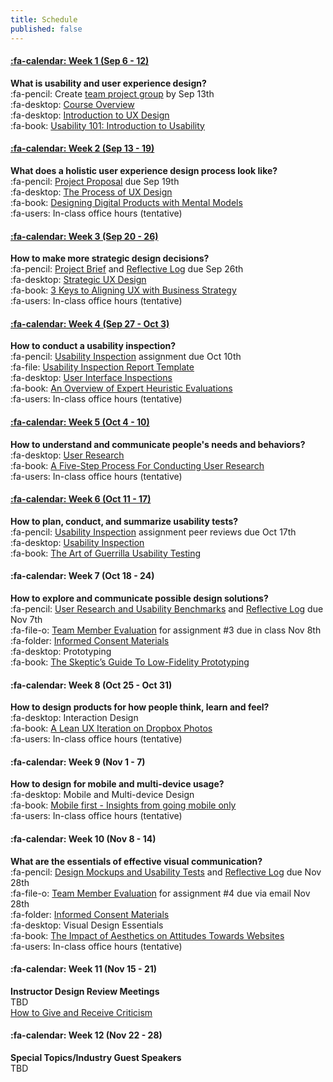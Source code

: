 ```yaml
---
title: Schedule
published: false
---
```


#### [:fa-calendar: Week 1 (Sep 6 - 12)](/home/unit-01)
**What is usability and user experience design?**  
:fa-pencil: Create [team project group](https://canvas.sfu.ca/courses/36662/users) by Sep 13th   
:fa-desktop: [Course Overview](https://swipe.to/9967fp)  
:fa-desktop: [Introduction to UX Design](https://swipe.to/9967fp)  
:fa-book: [Usability 101: Introduction to Usability](https://www.nngroup.com/articles/usability-101-introduction-to-usability/)  

#### [:fa-calendar: Week 2 (Sep 13 - 19)](/home/unit-02)
**What does a holistic user experience design process look like?**  
:fa-pencil: [Project Proposal](https://canvas.sfu.ca/courses/36662/assignments/267529) due Sep 19th  
:fa-desktop: [The Process of UX Design](https://swipe.to/9967fp)  
:fa-book: [Designing Digital Products with Mental Models](https://medium.com/salesforce-ux/designing-digital-products-with-mental-models-45ac5c0a9dc2)  
:fa-users: In-class office hours (tentative)  

#### [:fa-calendar: Week 3 (Sep 20 - 26)](/home/unit-03)
**How to make more strategic design decisions?**   
:fa-pencil: [Project Brief](https://canvas.sfu.ca/courses/36662/assignments/267543) and [Reflective Log](https://canvas.sfu.ca/courses/36662/assignments/267544) due Sep 26th  
:fa-desktop: [Strategic UX Design](https://swipe.to/9967fp)  
:fa-book: [3 Keys to Aligning UX with Business Strategy](https://www.uxmatters.com/mt/archives/2012/09/3-keys-to-aligning-ux-with-business-strategy.php)  
:fa-users: In-class office hours (tentative)  

#### [:fa-calendar: Week 4 (Sep 27 - Oct 3)](/home/unit-04)
**How to conduct a usability inspection?**   
:fa-pencil: [Usability Inspection](https://canvas.sfu.ca/courses/36662/assignments/267545) assignment due Oct 10th  
:fa-file: [Usability Inspection Report Template](https://canvas.sfu.ca/courses/36662/files/folder/Handouts/Usability%20Inspection%20Report%20Template)  
:fa-desktop: [User Interface Inspections](https://swipe.to/9967fp)  
:fa-book: [An Overview of Expert Heuristic Evaluations ](https://www.uxmatters.com/mt/archives/2014/06/an-overview-of-expert-heuristic-evaluations.php)  
:fa-users: In-class office hours (tentative)  

#### [:fa-calendar: Week 5 (Oct 4 - 10)](/home/unit-05)
**How to understand and communicate people's needs and behaviors?**   
:fa-desktop: [User Research](https://swipe.to/9967fp)  
:fa-book: [A Five-Step Process For Conducting User Research](http://www.smashingmagazine.com/2013/09/5-step-process-conducting-user-research/)  
:fa-users: In-class office hours (tentative)  <br>

#### [:fa-calendar: Week 6 (Oct 11 - 17)](/home/unit-06)
**How to plan, conduct, and summarize usability tests?**  
:fa-pencil: [Usability Inspection](https://canvas.sfu.ca/courses/36662/assignments/267545) assignment peer reviews due Oct 17th  
:fa-desktop: [Usability Inspection](https://swipe.to/9967fp)  
:fa-book: [The Art of Guerrilla Usability Testing](http://www.uxbooth.com/articles/the-art-of-guerrilla-usability-testing/)  

#### :fa-calendar: Week 7 (Oct 18 - 24)
**How to explore and communicate possible design solutions?**  
:fa-pencil: [User Research and Usability Benchmarks](https://canvas.sfu.ca/courses/36662/assignments/267546) and [Reflective Log](https://canvas.sfu.ca/courses/36662/assignments/267547) due Nov 7th  
:fa-file-o: [Team Member Evaluation](https://canvas.sfu.ca/courses/36662/files/folder/Handouts/Team%20Member%20Evaluations) for assignment #3 due in class Nov 8th   
:fa-folder: [Informed Consent Materials](https://canvas.sfu.ca/courses/36662/files/folder/Informed%20Consent)  
:fa-desktop: Prototyping  
:fa-book: [The Skeptic’s Guide To Low-Fidelity Prototyping](https://www.smashingmagazine.com/2014/10/the-skeptics-guide-to-low-fidelity-prototyping/)

#### :fa-calendar: Week 8 (Oct 25 - Oct 31)
**How to design products for how people think, learn and feel?**  
:fa-desktop: Interaction Design  
:fa-book: [A Lean UX Iteration on Dropbox Photos](ttps://medium.com/bridge-collection/a-lean-ux-iteration-on-dropbox-photos-edfa7b245c27#.fdtsczbnj)  
:fa-users: In-class office hours (tentative)  

#### :fa-calendar: Week 9 (Nov 1 - 7)
**How to design for mobile and multi-device usage?**  
:fa-desktop: Mobile and Multi-device Design  
:fa-book: [Mobile first - Insights from going mobile only](http://blog.invisionapp.com/mobile-first-mobile-only/)  
:fa-users: In-class office hours (tentative)  

#### :fa-calendar: Week 10 (Nov 8 - 14)
**What are the essentials of effective visual communication?**   
:fa-pencil: [Design Mockups and Usability Tests](https://canvas.sfu.ca/courses/36662/assignments/267540) and [Reflective Log](https://canvas.sfu.ca/courses/36662/assignments/267541) due Nov 28th  
:fa-file-o: [Team Member Evaluation](https://canvas.sfu.ca/courses/36662/files/folder/Handouts/Team%20Member%20Evaluations) for assignment #4 due via email Nov 28th  
:fa-folder: [Informed Consent Materials](https://canvas.sfu.ca/courses/36662/files/folder/Informed%20Consent)  
:fa-desktop: Visual Design Essentials  
:fa-book: [The Impact of Aesthetics on Attitudes Towards Websites](http://www.usability.gov/get-involved/blog/2009/07/aesthetics-and-attitude.html)   
:fa-users: In-class office hours (tentative)  

#### :fa-calendar: Week 11 (Nov 15 - 21)
**Instructor Design Review Meetings**  
TBD  
<i class="fa fa-book" aria-hidden="true"></i> [How to Give and Receive Criticism](http://scottberkun.com/essays/35-how-to-give-and-receive-criticism/)   

#### :fa-calendar: Week 12 (Nov 22 - 28)
**Special Topics/Industry Guest Speakers**  
TBD  
